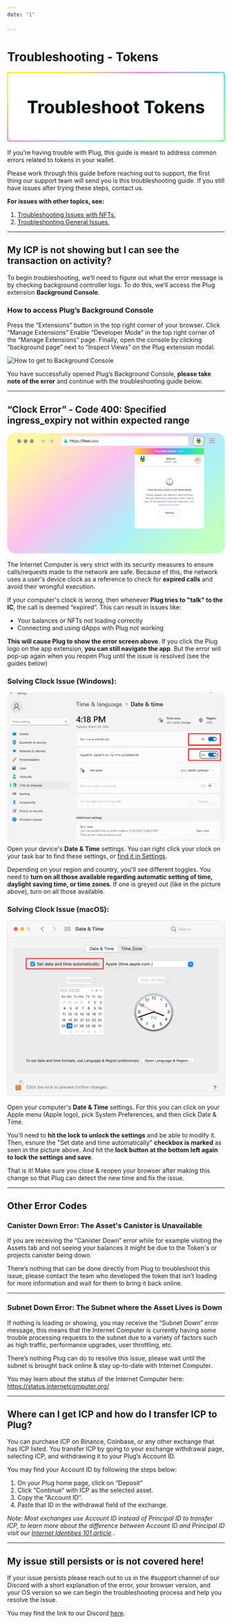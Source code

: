 ```yaml
---
date: "1"

---
```

# Troubleshooting - Tokens

![](imgs/trob-tok.png)

If you’re having trouble with Plug, this guide is meant to address common errors related to tokens in your wallet.

Please work through this guide before reaching out to support, the first thing our support team will send you is this troubleshooting guide. If you still have issues after trying these steps, contact us.

**For issues with other topics, see:**

1. [Troubleshooting Issues with NFTs.](https://docs.plugwallet.ooo/resources/troubleshooting-nfts/)
2. [Troubleshooting General Issues.](https://docs.plugwallet.ooo/resources/troubleshooting-general/)

---

## My ICP is not showing but I can see the transaction on activity?

To begin troubleshooting, we’ll need to figure out what the error message is by checking background controller logs. To do this, we’ll access the Plug extension **Background Console**. 

### How to access Plug’s Background Console

Press the “Extensions” button in the top right corner of your browser. 
Click “Manage Extensions”
Enable “Developer Mode” in the top right corner of the “Manage Extensions” page. 
Finally, open the console by clicking “background page” next to “Inspect Views” on the Plug extension modal. 

![How to get to Background Console](https://storageapi2.fleek.co/fleek-team-bucket/TroubleshootingPlugResources/PlugBackgroundConsoleGIF.gif)

You have successfully opened Plug’s Background Console, **please take note of the error** and continue with the troubleshooting guide below.

--- 

## “Clock Error” - Code 400: Specified ingress_expiry not within expected range

![](imgs/clock.png)

The Internet Computer is very strict with its security measures to ensure calls/requests made to the network are safe. Because of this, the network uses a user's device clock as a reference to check for **expired calls** and avoid their wrongful execution.

If your computer's clock is wrong, then whenever **Plug tries to "talk" to the IC**, the call is deemed “expired”. This can result in issues like:

- Your balances or NFTs not loading correctly
- Connecting and using dApps with Plug not working

**This will cause Plug to show the error screen above**. If you click the Plug logo on the app extension, **you can still navigate the app**. But the error will pop-up again when you reopen Plug until the issue is resolved (see the guides below)

### Solving Clock Issue (Windows):
![](imgs/windows.png)
Open your device's **Date & Time** settings. You can right click your clock on your task bar to find these settings, or [find it in Settings](https://support.microsoft.com/en-us/windows/how-to-set-your-time-and-time-zone-dfaa7122-479f-5b98-2a7b-fa0b6e01b261#:~:text=In%20Date%20%26%20time%2C%20you%20can,%26%20language%20%3E%20Date%20%26%20time.).

Depending on your region and country, you'll see different toggles. You need to **turn on all those available regarding automatic setting of time, daylight saving time, or time zones**. If one is greyed out (like in the picture above), turn on all those available.



### Solving Clock Issue (macOS):
![](imgs/macos.png)

Open your computer's **Date & Time** settings. For this you can click on your Apple menu (Apple logo), pick System Preferences, and then click Date & Time.

You'll need to **hit the lock to unlock the settings** and be able to modify it. Then, esnure the "Set date and time automatically" **checkbox is marked** as seen in the picture above. And hit the **lock button at the bottom left again to lock the settings and save**.

That is it! Make sure you close & reopen your browser after making this change so that Plug can detect the new time and fix the issue.

---

## Other Error Codes

### Canister Down Error: The Asset's Canister is Unavailable

If you are receiving the “Canister Down” error while for example visiting the Assets tab and not seeing your balances it might be due to the Token's or projects canister being down. 

There’s nothing that can be done directly from Plug to troubleshoot this issue, please contact the team who developed the token that isn’t loading for more information and wait for them to bring it back online.

---

### Subnet Down Error: The Subnet where the Asset Lives is Down

If nothing is loading or showing, you may receive the “Subnet Down” error message, this means that the Internet Computer is currently having some trouble processing requests to the subnet due to a variety of factors such as high traffic, performance upgrades, user throttling, etc.

There’s nothing Plug can do to resolve this issue, please wait until the subnet is brought back online & stay up-to-date with Internet Computer. 

You may learn about the status of the Internet Computer here: https://status.internetcomputer.org/

--- 

## Where can I get ICP and how do I transfer ICP to Plug?

You can purchase ICP on Binance, Coinbase, or any other exchange that has ICP listed. You transfer ICP by going to your exchange withdrawal page, selecting ICP, and withdrawing it to your Plug’s Account ID. 

You may find your Account ID by following the steps below:

1. On your Plug home page, click on “Deposit”
2. Click “Continue” with ICP as the selected asset.
3. Copy the “Account ID”.
4. Paste that ID in the withdrawal field of the exchange.


*Note: Most exchanges use Account ID instead of Principal ID to transfer ICP, to learn more about the difference between Account ID and Principal ID visit our [Internet Identities 101 article](https://medium.com/plugwallet/internet-computer-ids-101-669b192a2ace).*.

---
## My issue still persists or is not covered here!

If your issue persists please reach out to us in the #support channel of our Discord with a short explanation of the error, your browser version, and your OS version so we can begin the troubleshooting process and help you resolve the issue. 

You may find the link to our Discord [here](https://discord.gg/fleekhq).